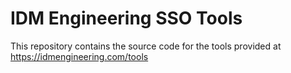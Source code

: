 # IDM Engineering SSO Tools

This repository contains the source code for the tools provided at https://idmengineering.com/tools
